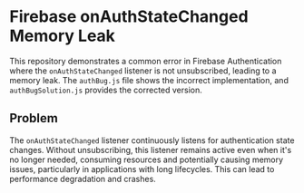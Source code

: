 # Firebase onAuthStateChanged Memory Leak

This repository demonstrates a common error in Firebase Authentication where the `onAuthStateChanged` listener is not unsubscribed, leading to a memory leak.  The `authBug.js` file shows the incorrect implementation, and `authBugSolution.js` provides the corrected version.

## Problem
The `onAuthStateChanged` listener continuously listens for authentication state changes.  Without unsubscribing, this listener remains active even when it's no longer needed, consuming resources and potentially causing memory issues, particularly in applications with long lifecycles.  This can lead to performance degradation and crashes.